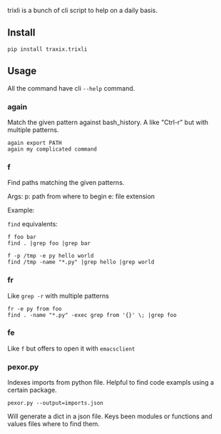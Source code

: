 trixli is a bunch of cli script to help on a daily basis.


## Install

```
pip install traxix.trixli
```

## Usage

All the command have cli `--help` command. 

### again

Match the given pattern against bash_history. A like "Ctrl-r" but with multiple patterns.

```
again export PATH
again my complicated command
```


### f

Find paths matching the given patterns.

Args:
p: path from where to begin
e: file extension

Example:

`find` equivalents:
```
f foo bar
find . |grep foo |grep bar
```

```
f -p /tmp -e py hello world
find /tmp -name "*.py" |grep hello |grep world
```

### fr 

Like `grep -r` with multiple patterns

```
fr -e py from foo
find . -name "*.py" -exec grep from '{}' \; |grep foo
```

### fe

Like `f` but offers to open it with `emacsclient` 


### pexor.py

Indexes imports from python file. Helpful to find code exampls using a certain package.

```
pexor.py --output=imports.json
```
Will generate a dict in a json file. Keys been modules or functions and values files where to find them.
